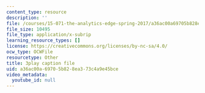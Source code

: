 ```yaml
---
content_type: resource
description: ''
file: /courses/15-071-the-analytics-edge-spring-2017/a36ac00a69705b828ea373c4a9e45bce_UjbutTp3z3I.vtt
file_size: 10495
file_type: application/x-subrip
learning_resource_types: []
license: https://creativecommons.org/licenses/by-nc-sa/4.0/
ocw_type: OCWFile
resourcetype: Other
title: 3play caption file
uid: a36ac00a-6970-5b82-8ea3-73c4a9e45bce
video_metadata:
  youtube_id: null
---
```

